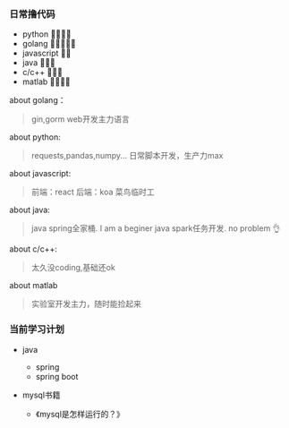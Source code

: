 ### 日常撸代码
- python 🐠🐠🐠🐠
- golang 🐠🐠🐠🐠🐠
- javascript 🐠🐠
- java 🐠🐠🐠
- c/c++ 🐠🐠🐠
- matlab 🐠🐠🐠🐠

about golang：
> gin,gorm
> web开发主力语言

about python:
> requests,pandas,numpy...
> 日常脚本开发，生产力max

about javascript:
> 前端：react
> 后端：koa
> 菜鸟临时工

about java:
> java spring全家桶. I am a beginer
> java spark任务开发. no problem 👌

about c/c++:
> 太久没coding,基础还ok

about matlab
> 实验室开发主力，随时能捡起来

### 当前学习计划

- java
  - spring
  - spring boot

- mysql书籍
  - 《mysql是怎样运行的？》
